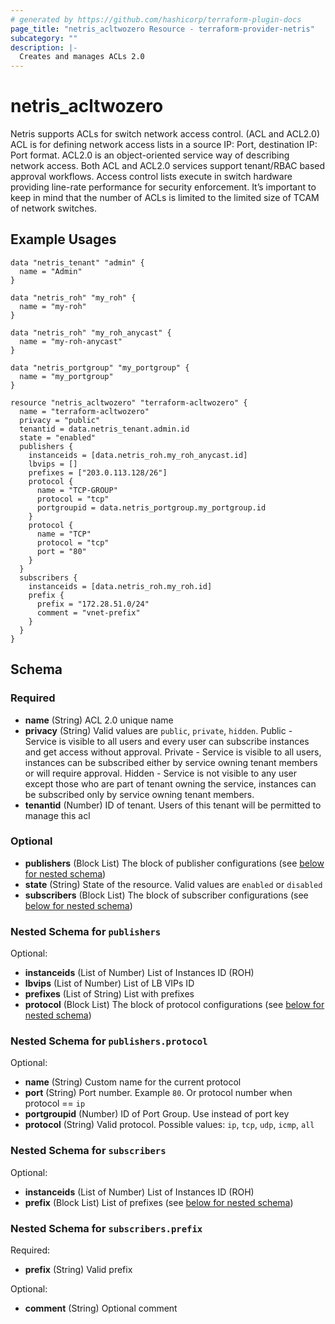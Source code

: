 ```yaml
---
# generated by https://github.com/hashicorp/terraform-plugin-docs
page_title: "netris_acltwozero Resource - terraform-provider-netris"
subcategory: ""
description: |-
  Creates and manages ACLs 2.0
---
```


# netris_acltwozero

Netris supports ACLs for switch network access control. (ACL and ACL2.0) ACL is for defining network access lists in a source IP: Port, destination IP: Port format. ACL2.0 is an object-oriented service way of describing network access.
Both ACL and ACL2.0 services support tenant/RBAC based approval workflows. Access control lists execute in switch hardware providing line-rate performance for security enforcement. It’s important to keep in mind that the number of ACLs is limited to the limited size of TCAM of network switches.

## Example Usages
```hcl
data "netris_tenant" "admin" {
  name = "Admin"
}

data "netris_roh" "my_roh" {
  name = "my-roh"
}

data "netris_roh" "my_roh_anycast" {
  name = "my-roh-anycast"
}

data "netris_portgroup" "my_portgroup" {
  name = "my_portgroup"
}

resource "netris_acltwozero" "terraform-acltwozero" {
  name = "terraform-acltwozero"
  privacy = "public"
  tenantid = data.netris_tenant.admin.id
  state = "enabled"
  publishers {
    instanceids = [data.netris_roh.my_roh_anycast.id]
    lbvips = []
    prefixes = ["203.0.113.128/26"]
    protocol {
      name = "TCP-GROUP"
      protocol = "tcp"
      portgroupid = data.netris_portgroup.my_portgroup.id
    }
    protocol {
      name = "TCP"
      protocol = "tcp"
      port = "80"
    }
  }
  subscribers {
    instanceids = [data.netris_roh.my_roh.id]
    prefix {
      prefix = "172.28.51.0/24"
      comment = "vnet-prefix"
    }
  }
}
```



<!-- schema generated by tfplugindocs -->
## Schema

### Required

- **name** (String) ACL 2.0 unique name
- **privacy** (String) Valid values are `public`, `private`, `hidden`. Public - Service is visible to all users and every user can subscribe instances and get access without approval. Private - Service is visible to all users, instances can be subscribed either by service owning tenant members or will require approval. Hidden - Service is not visible to any user except those who are part of tenant owning the service, instances can be subscribed only by service owning tenant members.
- **tenantid** (Number) ID of tenant. Users of this tenant will be permitted to manage this acl

### Optional

- **publishers** (Block List) The block of publisher configurations (see [below for nested schema](#nestedblock--publishers))
- **state** (String) State of the resource. Valid values are `enabled` or `disabled`
- **subscribers** (Block List) The block of subscriber configurations (see [below for nested schema](#nestedblock--subscribers))

<a id="nestedblock--publishers"></a>
### Nested Schema for `publishers`

Optional:

- **instanceids** (List of Number) List of Instances ID (ROH)
- **lbvips** (List of Number) List of LB VIPs ID
- **prefixes** (List of String) List with prefixes
- **protocol** (Block List) The block of protocol configurations (see [below for nested schema](#nestedblock--publishers--protocol))

<a id="nestedblock--publishers--protocol"></a>
### Nested Schema for `publishers.protocol`

Optional:

- **name** (String) Custom name for the current protocol
- **port** (String) Port number. Example `80`. Or protocol number when protocol == `ip`
- **portgroupid** (Number) ID of Port Group. Use instead of port key
- **protocol** (String) Valid protocol. Possible values: `ip`, `tcp`, `udp`, `icmp`, `all`



<a id="nestedblock--subscribers"></a>
### Nested Schema for `subscribers`

Optional:

- **instanceids** (List of Number) List of Instances ID (ROH)
- **prefix** (Block List) List of prefixes (see [below for nested schema](#nestedblock--subscribers--prefix))

<a id="nestedblock--subscribers--prefix"></a>
### Nested Schema for `subscribers.prefix`

Required:

- **prefix** (String) Valid prefix

Optional:

- **comment** (String) Optional comment
